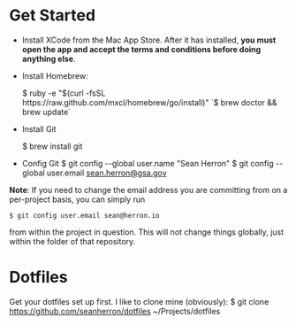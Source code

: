 # Get Started
- Install XCode from the Mac App Store. After it has installed, **you must open the app and accept the terms and conditions before doing anything else**.
- Install Homebrew:
 

    $ ruby -e "$(curl -fsSL https://raw.github.com/mxcl/homebrew/go/install)"
    `$ brew doctor && brew update`


- Install Git
 
    $ brew install git

- Config Git
    $ git config --global user.name "Sean Herron"
    $ git config --global user.email sean.herron@gsa.gov

**Note**: If you need to change the email address you are committing from on a per-project basis, you can simply run

    $ git config user.email sean@herron.io

from within the project in question. This will not change things globally, just within the folder of that repository.

# Dotfiles
Get your dotfiles set up first. I like to clone mine (obviously):
    $ git clone https://github.com/seanherron/dotfiles ~/Projects/dotfiles
